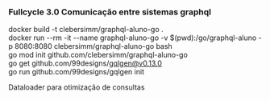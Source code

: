 ### Fullcycle 3.0 Comunicação entre sistemas graphql

docker build -t clebersimm/graphql-aluno-go .   
docker run --rm -it --name graphql-aluno-go -v $(pwd):/go/graphql-aluno -p 8080:8080 clebersimm/graphql-aluno-go bash   
go mod init github.com/clebersimm/graphql-aluno-go   
go get github.com/99designs/gqlgen@v0.13.0   
go run github.com/99designs/gqlgen init   


Dataloader para otimização de consultas